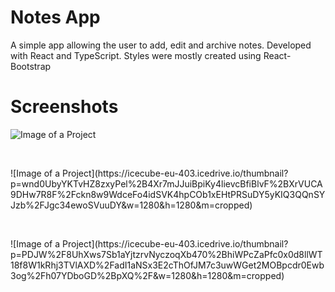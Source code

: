 # Notes App

A simple app allowing the user to add, edit and archive notes. Developed with React and TypeScript. Styles were mostly created using React-Bootstrap

# Screenshots

![Image of a Project](https://icecube-eu-403.icedrive.io/thumbnail?p=FssW%2FJVHhyBX%2Bbi%2Bb8W0JPP1sjC%2FR%2FxB8NjOb8w28L9oOfE1s%2BFzYrr7gBRtMtTpPv3X%2BPLy0%2BZ6M8dCX6drIk4GTEGIOBt3SLrWb0nXJAoiJADuyoc3vnwtntDG%2F7%2B2&w=1280&h=1280&m=cropped)
<p>&nbsp;</p>
![Image of a Project](https://icecube-eu-403.icedrive.io/thumbnail?p=wnd0UbyYKTvHZ8zxyPel%2B4Xr7mJJuiBpiKy4lievcBfiBlvF%2BXrVUCA9DHw7R8F%2Fckn8w9WdceFo4idSVK4hpCOb1xEHtPRSuDY5yKIQ3QQnSYJzb%2FJgc34ewoSVuuDY&w=1280&h=1280&m=cropped)
<p>&nbsp;</p>
![Image of a Project](https://icecube-eu-403.icedrive.io/thumbnail?p=PDJW%2F8UhXws7Sb1aYjtzrvNyczoqXb470%2BhiWPcZaPfc0x0d8llWT18f8W1kRhj3TVlAXD%2FadI1aNSx3E2cThOfJM7c3uwWGet2MOBpcdr0Ewb3og%2Fh07YDboGD%2BpXQ%2F&w=1280&h=1280&m=cropped)
